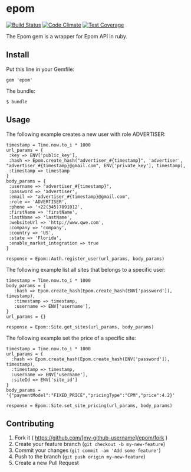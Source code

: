 # epom

[![Build Status](https://semaphoreci.com/api/v1/projects/fbca0f2d-ea53-428e-a910-3050d1c2af78/360534/shields_badge.svg)](https://semaphoreci.com/cmgver/epom)
[![Code Climate](https://codeclimate.com/repos/54eb90386956804fe6003401/badges/7a524fd655323e4dcd8f/gpa.svg)](https://codeclimate.com/repos/54eb90386956804fe6003401/feed)
[![Test Coverage](https://codeclimate.com/repos/54eb90386956804fe6003401/badges/7a524fd655323e4dcd8f/coverage.svg)](https://codeclimate.com/repos/54eb90386956804fe6003401/coverage)

The Epom gem is a wrapper for Epom API in ruby.


## Install

Put this line in your Gemfile:

`gem 'epom'`

The bundle:

`$ bundle`

## Usage

The following example creates a new user with role ADVERTISER:
 ```
timestamp = Time.now.to_i * 1000
url_params = {
  :key => ENV['public_key'],
  :hash => Epom.create_hash("advertiser_#{timestamp}", 'advertiser', "advertiser_#{timestamp}@gmail.com", ENV['private_key'], timestamp),
  :timestamp => timestamp
}
body_params = {      
  :username => "advertiser_#{timestamp}",
  :password => 'advertiser',
  :email => "advertiser_#{timestamp}@gmail.com",
  :role => 'ADVERTISER',
  :phone => '+22(345)7891012',
  :firstName => 'firstName',
  :lastName => 'lastName',
  :websiteUrl => 'http://www.qwe.com',
  :company => 'company',
  :country => 'US',
  :state => 'Florida',
  :enable_market_integration => true
}

response = Epom::Auth.register_user(url_params, body_params)
 ```

 The following example list all sites that belongs to a specific user:
 ```
timestamp = Time.now.to_i * 1000
body_params = {
	:hash => Epom.create_hash(Epom.create_hash(ENV['password']), timestamp),
	:timestamp => timestamp, 
	:username => ENV['username'],
}
url_params = {}

response = Epom::Site.get_sites(url_params, body_params)
```

The following example set the price of a specific site:
```
timestamp = Time.now.to_i * 1000
url_params = {
  :hash => Epom.create_hash(Epom.create_hash(ENV['password']), timestamp),
  :timestamp => timestamp, 
  :username => ENV['username'],
  :siteId => ENV['site_id']
}
body_params = '{"paymentModel":"FIXED_PRICE","pricingType":"CPM","price":4.2}'

response = Epom::Site.set_site_pricing(url_params, body_params)
```

## Contributing

1. Fork it ( https://github.com/[my-github-username]/epom/fork )
2. Create your feature branch (`git checkout -b my-new-feature`)
3. Commit your changes (`git commit -am 'Add some feature'`)
4. Push to the branch (`git push origin my-new-feature`)
5. Create a new Pull Request